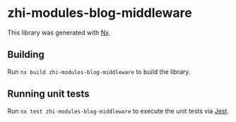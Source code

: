 # zhi-modules-blog-middleware

This library was generated with [Nx](https://nx.dev).

## Building

Run `nx build zhi-modules-blog-middleware` to build the library.

## Running unit tests

Run `nx test zhi-modules-blog-middleware` to execute the unit tests via [Jest](https://jestjs.io).
